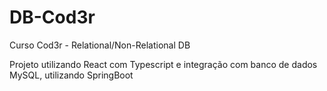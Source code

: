 # DB-Cod3r
Curso Cod3r - Relational/Non-Relational DB

Projeto utilizando React com Typescript e integração com banco de dados MySQL, utilizando SpringBoot
